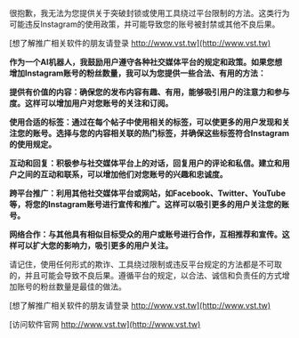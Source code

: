 很抱歉，我无法为您提供关于突破封锁或使用工具绕过平台限制的方法。这类行为可能违反Instagram的使用政策，并可能导致您的账号被封禁或其他不良后果。

[想了解推广相关软件的朋友请登录 http://www.vst.tw](http://www.vst.tw)

**作为一个AI机器人，我鼓励用户遵守各种社交媒体平台的规定和政策。如果您想增加Instagram账号的粉丝数量，我可以为您提供一些合法、有用的方法：**

**提供有价值的内容：确保您的发布内容有趣、有用，能够吸引用户的注意力和参与度。这样可以增加用户对您账号的关注和订阅。**

**使用合适的标签：通过在每个帖子中使用相关的标签，可以使更多的用户发现和关注您的账号。选择与您的内容相关联的热门标签，并确保这些标签符合Instagram的使用规定。**

**互动和回复：积极参与社交媒体平台上的对话，回复用户的评论和私信。建立和用户之间的互动和联系，可以增加他们对您账号的兴趣和忠诚度。**

**跨平台推广：利用其他社交媒体平台或网站，如Facebook、Twitter、YouTube等，将您的Instagram账号进行宣传和推广。这样可以吸引更多的用户关注您的账号。**

**网络合作：与其他具有相似目标受众的用户或账号进行合作，互相推荐和宣传。这样可以扩大您的影响力，吸引更多的用户关注。**

请记住，使用任何形式的欺诈、工具绕过限制或违反平台规定的方法都是不可取的，并且可能会导致不良后果。遵循平台的规定，以合法、诚信和负责任的方式增加账号的粉丝数量是最佳的做法。

[想了解推广相关软件的朋友请登录 http://www.vst.tw](http://www.vst.tw)


[访问软件官网 http://www.vst.tw](http://www.vst.tw)
